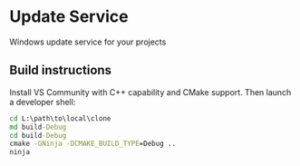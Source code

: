 # Update Service

Windows update service for your projects


## Build instructions

Install  VS Community with C++ capability and CMake support. 
Then launch a developer shell:

```bat
cd L:\path\to\local\clone
md build-Debug
cd build-Debug
cmake -GNinja -DCMAKE_BUILD_TYPE=Debug ..
ninja
```
